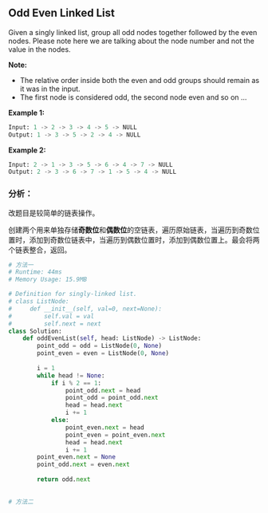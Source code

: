 ##    Odd Even Linked List

Given a singly linked list, group all odd nodes together followed by the even nodes. Please note here we are talking about the node number and not the value in the nodes.

**Note:**

- The relative order inside both the even and odd groups should remain as it was in the input.
- The first node is considered odd, the second node even and so on ...

**Example 1:**

```python
Input: 1 -> 2 -> 3 -> 4 -> 5 -> NULL
Output: 1 -> 3 -> 5 -> 2 -> 4 -> NULL
```

**Example 2:**

```python
Input: 2 -> 1 -> 3 -> 5 -> 6 -> 4 -> 7 -> NULL
Output: 2 -> 3 -> 6 -> 7 -> 1 -> 5 -> 4 -> NULL
```



### **分析：**

改题目是较简单的链表操作。

创建两个用来单独存储**奇数位**和**偶数位**的空链表，遍历原始链表，当遍历到奇数位置时，添加到奇数位链表中，当遍历到偶数位置时，添加到偶数位置上。最会将两个链表整合，返回。

```python
# 方法一
# Runtime: 44ms
# Memory Usage: 15.9MB

# Definition for singly-linked list.
# class ListNode:
#     def __init__(self, val=0, next=None):
#         self.val = val
#         self.next = next
class Solution:
    def oddEvenList(self, head: ListNode) -> ListNode:
        point_odd = odd = ListNode(0, None)
        point_even = even = ListNode(0, None)
        
        i = 1
        while head != None:
            if i % 2 == 1:
                point_odd.next = head
                point_odd = point_odd.next
                head = head.next
                i += 1
            else:
                point_even.next = head
                point_even = point_even.next
                head = head.next
                i += 1
        point_even.next = None
        point_odd.next = even.next
        
        return odd.next
      
      
# 方法二

```

